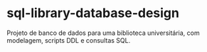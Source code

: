 # sql-library-database-design
Projeto de banco de dados para uma biblioteca universitária, com modelagem, scripts DDL e consultas SQL.
